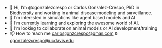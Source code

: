 - 👋 Hi, I’m @cgonzalezcrespo or Carlos Gonzalez-Crespo, PhD in Biodiversity and working in animal disease modeling and surveillance.
- 👀 I’m interested in simulations like agent based models and AI
- 🌱 I’m currently learning and exploring the awesome world of AI.
- 💞️ I’m looking to collaborate on animal models or AI development/training
- 📫 How to reach me carlosgonzcrespo@gmail.com & cgonzalezcrespo@ucdavis.edu

<!---
cgonzalezcrespo/cgonzalezcrespo is a ✨ special ✨ repository because its `README.md` (this file) appears on your GitHub profile.
You can click the Preview link to take a look at your changes.
--->
